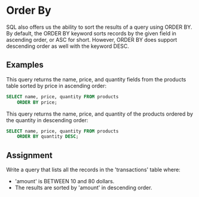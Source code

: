 # Order By
SQL also offers us the ability to sort the results of a query using ORDER BY. By default, the ORDER BY keyword sorts records by the given field in ascending order, or ASC for short. However, ORDER BY does support descending order as well with the keyword DESC.

## Examples
This query returns the name, price, and quantity fields from the products table sorted by price in ascending order:
```sql
SELECT name, price, quantity FROM products
    ORDER BY price;
```
This query returns the name, price, and quantity of the products ordered by the quantity in descending order:

```sql
SELECT name, price, quantity FROM products
    ORDER BY quantity DESC;
```

## Assignment
Write a query that lists all the records in the 'transactions' table where:

- 'amount' is BETWEEN 10 and 80 dollars.
- The results are sorted by 'amount' in descending order.